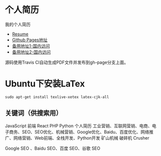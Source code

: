 # 个人简历

我的个人简历

* [Resume](./tree/gh-pages/resume.pdf)
* [Github Pages地址](https://sbmzhcn.github.io/resume/resume.pdf)
* [备用地址1-国内访问](http://yzv.coding.me/resume/resume.pdf)
* [备用地址2-国内访问](http://www.shibangsoft.com/resume.pdf)

源码使用Travis CI自动生成PDF文件并发布到gh-page分支上面。

# Ubuntu下安装LaTex

```
sudo apt-get install texlive-xetex latex-cjk-all
```

## 关键词（供搜索用）

JavaScript 前端 React PHP Python 个人简历
工业营销、互联网营销、电商、电子商务、SEO、SEO优化、机械营销、Google优化、Baidu、百度优化、网络推广、网络营销、Web前端、全栈开发、Python开发
矿山机械 破碎机 Crusher

Google SEO 、Baidu SEO、百度 SEO、谷歌 SEO
